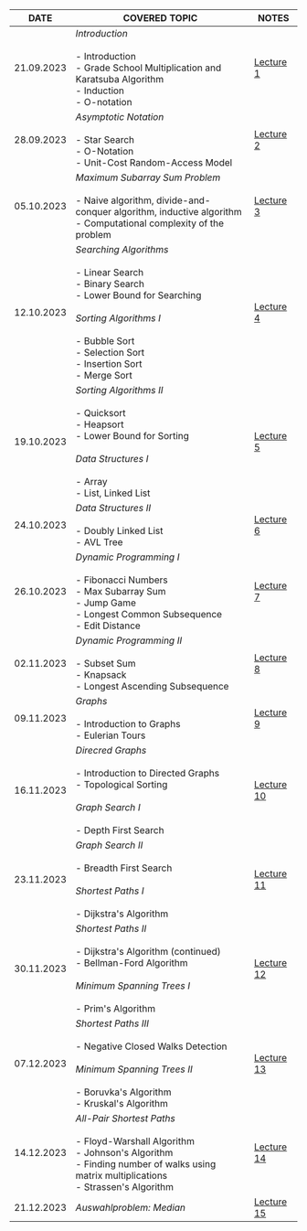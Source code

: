  
|DATE|COVERED TOPIC|NOTES|
|---|---|---|
|21.09.2023|_Introduction_<br><br>- Introduction<br>- Grade School Multiplication and Karatsuba Algorithm<br>- Induction<br>- O-notation|[Lecture 1](https://cadmo.ethz.ch/education/lectures/HS23/DA/lectures/ad21-01.pdf)|
|28.09.2023|_Asymptotic Notation_<br><br>- Star Search<br>- O-Notation<br>- Unit-Cost Random-Access Model|[Lecture 2](https://cadmo.ethz.ch/education/lectures/HS23/DA/lectures/ad21-02.pdf)|
|05.10.2023|_Maximum Subarray Sum Problem_<br><br>- Naive algorithm, divide-and-conquer algorithm, inductive algorithm<br>- Computational complexity of the problem|[Lecture 3](https://cadmo.ethz.ch/education/lectures/HS23/DA/lectures/ad21-03.pdf)|
|12.10.2023|_Searching Algorithms_<br><br>- Linear Search<br>- Binary Search<br>- Lower Bound for Searching<br><br>_Sorting Algorithms I_<br><br>- Bubble Sort<br>- Selection Sort<br>- Insertion Sort<br>- Merge Sort|[Lecture 4](https://cadmo.ethz.ch/education/lectures/HS23/DA/lectures/AD23-04.pdf)|
|19.10.2023|_Sorting Algorithms II_<br><br>- Quicksort<br>- Heapsort<br>- Lower Bound for Sorting<br><br>_Data Structures I_<br><br>- Array<br>- List, Linked List|[Lecture 5](https://cadmo.ethz.ch/education/lectures/HS23/DA/lectures/AD23-05.pdf)|
|24.10.2023|_Data Structures II_<br><br>- Doubly Linked List<br>- AVL Tree|[Lecture 6](https://cadmo.ethz.ch/education/lectures/HS23/DA/lectures/AD23-06.pdf)|
|26.10.2023|_Dynamic Programming I_<br><br>- Fibonacci Numbers<br>- Max Subarray Sum<br>- Jump Game<br>- Longest Common Subsequence<br>- Edit Distance|[Lecture 7](https://cadmo.ethz.ch/education/lectures/HS23/DA/lectures/AD23-07.pdf)|
|02.11.2023|_Dynamic Programming II_<br><br>- Subset Sum<br>- Knapsack<br>- Longest Ascending Subsequence|[Lecture 8](https://cadmo.ethz.ch/education/lectures/HS23/DA/lectures/AD23-08.pdf)|
|09.11.2023|_Graphs_<br><br>- Introduction to Graphs<br>- Eulerian Tours|[Lecture 9](https://cadmo.ethz.ch/education/lectures/HS23/DA/lectures/AD21-09.pdf)|
|16.11.2023|_Direcred Graphs_<br><br>- Introduction to Directed Graphs<br>- Topological Sorting<br><br>_Graph Search I_<br><br>- Depth First Search|[Lecture 10](https://cadmo.ethz.ch/education/lectures/HS23/DA/lectures/AD21-10.pdf)|
|23.11.2023|_Graph Search II_<br><br>- Breadth First Search<br><br>_Shortest Paths I_<br><br>- Dijkstra's Algorithm|[Lecture 11](https://cadmo.ethz.ch/education/lectures/HS23/DA/lectures/AD21-11.pdf)|
|30.11.2023|_Shortest Paths II_<br><br>- Dijkstra's Algorithm (continued)<br>- Bellman-Ford Algorithm<br><br>_Minimum Spanning Trees I_<br><br>- Prim's Algorithm|[Lecture 12](https://cadmo.ethz.ch/education/lectures/HS23/DA/lectures/AD21-12.pdf)|
|07.12.2023|_Shortest Paths III_<br><br>- Negative Closed Walks Detection<br><br>_Minimum Spanning Trees II_<br><br>- Boruvka's Algorithm<br>- Kruskal's Algorithm|[Lecture 13](https://cadmo.ethz.ch/education/lectures/HS23/DA/lectures/AD21-13.pdf)|
|14.12.2023|_All-Pair Shortest Paths_<br><br>- Floyd-Warshall Algorithm<br>- Johnson's Algorithm<br>- Finding number of walks using matrix multiplications<br>- Strassen's Algorithm|[Lecture 14](https://cadmo.ethz.ch/education/lectures/HS23/DA/lectures/AD23-14.pdf)|
|21.12.2023|_Auswahlproblem: Median_|[Lecture 15](https://cadmo.ethz.ch/education/lectures/HS23/DA/lectures/AD23-15.pdf)|
